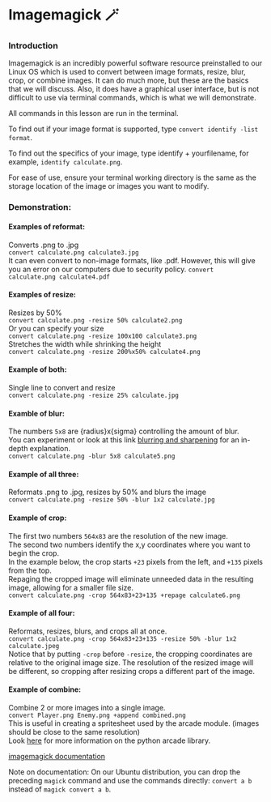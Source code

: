 # Imagemagick 🪄

### Introduction

Imagemagick is an incredibly powerful software resource preinstalled to our Linux OS which is used to convert between image formats, resize, blur, crop, or combine images.  It can do much more, but these are the basics that we will discuss.  Also, it does have a graphical user interface, but is not difficult to use via terminal commands, which is what we will demonstrate.

All commands in this lesson are run in the terminal.

To find out if your image format is supported, type `convert identify -list format`.

To find out the specifics of your image, type identify + yourfilename, for example, `identify calculate.png`.

For ease of use, ensure your terminal working directory is the same as the storage location of the image or images you want to modify.

### Demonstration:

#### Examples of reformat:  
Converts .png to .jpg  
`convert calculate.png calculate3.jpg`  
It can even convert to non-image formats, like .pdf. However, this will give you an error on our computers due to security policy.
`convert calculate.png calculate4.pdf`  

#### Examples of resize:  
Resizes by 50%  
`convert calculate.png -resize 50% calculate2.png`  
Or you can specify your size  
`convert calculate.png -resize 100x100 calculate3.png`  
Stretches the width while shrinking the height  
`convert calculate.png -resize 200%x50% calculate4.png`  

#### Example of both:  
Single line to convert and resize  
`convert calculate.png -resize 25% calculate.jpg`  

#### Examble of blur:  
The numbers `5x8` are {radius}x{sigma} controlling the amount of blur.  
You can experiment or look at this link [blurring and sharpening](https://legacy.imagemagick.org/Usage/blur/#blur) for an in-depth explanation.  
`convert calculate.png -blur 5x8 calculate5.png`  

#### Example of all three:  
Reformats .png to .jpg, resizes by 50% and blurs the image  
`convert calculate.png -resize 50% -blur 1x2 calculate.jpg`  

#### Example of crop:  
The first two numbers `564x83` are the resolution of the new image.  
The second two numbers identify the x,y coordinates where you want to begin the crop.  
In the example below, the crop starts `+23` pixels from the left, and `+135` pixels from the top.  
Repaging the cropped image will eliminate unneeded data in the resulting image, allowing for a smaller file size.  
`convert calculate.png -crop 564x83+23+135 +repage calculate6.png` 

#### Example of all four:
Reformats, resizes, blurs, and crops all at once.  
`convert calculate.png -crop 564x83+23+135 -resize 50% -blur 1x2 calculate.jpeg`  
Notice that by putting `-crop` before `-resize`, the cropping coordinates are relative to the original image size. The resolution of the resized image will be different, so cropping after resizing crops a different part of the image.

#### Example of combine:
Combine 2 or more images into a single image.  
`convert Player.png Enemy.png +append combined.png`  
This is useful in creating a spritesheet used by the arcade module. (images should be close to the same resolution)  
Look [here](https://api.arcade.academy/en/stable/index.html) for more information on the python arcade library.  

[imagemagick documentation](https://imagemagick.org/Usage/)

Note on documentation: On our Ubuntu distribution, you can drop the preceding `magick` command and use the commands directly: `convert a b` instead of `magick convert a b`.
